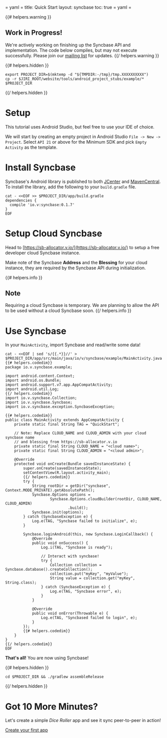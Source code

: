 = yaml =
title: Quick Start
layout: syncbase
toc: true
= yaml =

{{# helpers.warning }}
## Work in Progress!
We're actively working on finishing up the Syncbase API and implementation.
The code below compiles, but may not execute successfully. Please join
our [mailing list](/community/mailing-lists.html) for updates.
{{/ helpers.warning }}

{{# helpers.hidden }}
<!-- @setupEnvironment @test -->
```
export PROJECT_DIR=$(mktemp -d "${TMPDIR:-/tmp}/tmp.XXXXXXXXXX")
cp -r $JIRI_ROOT/website/tools/android_project_stubs/example/* $PROJECT_DIR
```
{{/ helpers.hidden }}

# Setup
This tutorial uses Android Studio, but feel free to use your IDE of choice.

We will start by creating an empty project in Android Studio
`File -> New -> Project`.
Select `API 21` or above for the Minimum SDK and pick `Empty Activity` as the
template.

# Install Syncbase
Syncbase's Android library is published to both [JCenter] and [MavenCentral].
To install the library, add the following to your `build.gradle` file.

<!-- @addSyncbaseDependency @test -->
```
cat - <<EOF >> $PROJECT_DIR/app/build.gradle
dependencies {
  compile 'io.v:syncbase:0.1.7'
}
EOF
```

# Setup Cloud Syncbase
Head to [https://sb-allocator.v.io/](https://sb-allocator.v.io/) to setup a free
developer cloud Syncbase instance.

Make note of the Syncbase **Address** and the **Blessing** for your cloud
instance, they are required by the Syncbase API during initialization.

{{# helpers.info }}
## Note
Requiring a cloud Syncbase is temporary. We are planning to allow the API to be
used without a cloud Syncbase soon.
{{/ helpers.info }}

# Use Syncbase
In your `MainActivity`, import Syncbase and read/write some data!

<!-- @generateMainActivity @test -->
```
cat - <<EOF | sed 's/{{.*}}//' > $PROJECT_DIR/app/src/main/java/io/v/syncbase/example/MainActivity.java
{{# helpers.codedim}}
package io.v.syncbase.example;

import android.content.Context;
import android.os.Bundle;
import android.support.v7.app.AppCompatActivity;
import android.util.Log;
{{/ helpers.codedim}}
import io.v.syncbase.Collection;
import io.v.syncbase.Syncbase;
import io.v.syncbase.exception.SyncbaseException;

{{# helpers.codedim}}
public class MainActivity extends AppCompatActivity {
    private static final String TAG = "QuickStart";

    // Note: Replace CLOUD_NAME and CLOUD_ADMIN with your cloud syncbase name
    // and blessing from https://sb-allocator.v.io
    private static final String CLOUD_NAME = "<cloud name>";
    private static final String CLOUD_ADMIN = "<cloud admin>";

    @Override
    protected void onCreate(Bundle savedInstanceState) {
        super.onCreate(savedInstanceState);
        setContentView(R.layout.activity_main);
        {{/ helpers.codedim}}
        try {
            String rootDir = getDir("syncbase", Context.MODE_PRIVATE).getAbsolutePath();
            Syncbase.Options options =
                    Syncbase.Options.cloudBuilder(rootDir, CLOUD_NAME, CLOUD_ADMIN)
                            .build();
            Syncbase.init(options);
        } catch (SyncbaseException e) {
            Log.e(TAG, "Syncbase failed to initialize", e);
        }

        Syncbase.loginAndroid(this, new Syncbase.LoginCallback() {
            @Override
            public void onSuccess() {
                Log.i(TAG, "Syncbase is ready");

                // Interact with syncbase!
                try {
                    Collection collection = Syncbase.database().createCollection();
                    collection.put("myKey", "myValue");
                    String value = collection.get("myKey", String.class);
                } catch (SyncbaseException e) {
                    Log.e(TAG, "Syncbase error", e);
                }
            }

            @Override
            public void onError(Throwable e) {
                Log.e(TAG, "Syncbased failed to login", e);
            }
        });
        {{# helpers.codedim}}
    }
}
{{/ helpers.codedim}}
EOF
```

**That's all!** You are now using Syncbase!

{{# helpers.hidden }}
<!-- @compile_mayTakeMinutes @test -->
```
cd $PROJECT_DIR && ./gradlew assembleRelease
```
{{/ helpers.hidden }}

# Got 10 More Minutes?
Let's create a simple *Dice Roller* app and see it sync peer-to-peer in action!

<a href="/syncbase/first-app.html" class="button-passive">
Create your first app
</a>

[JCenter]: https://bintray.com/vanadium/io.v/vanadium-android
[MavenCentral]: http://repo1.maven.org/maven2/io/v/vanadium-android
